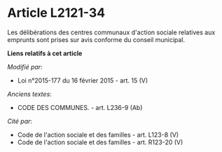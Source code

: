 # Article L2121-34

Les délibérations des centres communaux d'action sociale relatives aux emprunts sont prises sur avis conforme du conseil
municipal.

**Liens relatifs à cet article**

_Modifié par_:

  - Loi n°2015-177 du 16 février 2015 - art. 15 (V)

_Anciens textes_:

  - CODE DES COMMUNES. - art. L236-9 (Ab)

_Cité par_:

  - Code de l'action sociale et des familles - art. L123-8 (V)
  - Code de l'action sociale et des familles - art. R123-20 (V)

